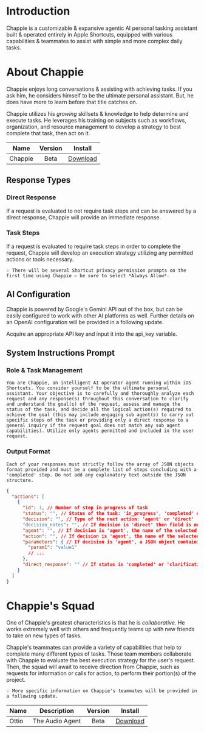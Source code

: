 # Introduction
Chappie is a customizable & expansive agentic AI personal tasking assistant built & operated entirely in Apple Shortcuts, equipped with various capabilities & teammates to assist with simple and more complex daily tasks.

# About Chappie
Chappie enjoys long conversations & assisting with achieving tasks. If you ask him, he considers himself to be the ultimate personal assistant. But, he does have more to learn before that title catches on.

Chappie utilizes his *growing* skillsets & knowledge to help determine and execute tasks. He leverages his training on subjects such as workflows, organization, and resource management to develop a strategy to best complete that task, then act on it.

| Name | Version | Install |
|---|:-----:|:--:|
| Chappie | Beta | [Download](https://www.icloud.com/shortcuts/ce791185aeda49688d4a68e7b974ba09) |

## Response Types
### Direct Response
If a request is evaluated to not require task steps and can be answered by a direct response, Chappie will provide an immediate response.

### Task Steps
If a request is evaluated to require task steps in order to complete the request, Chappie will develop an execution strategy utilizing any permitted actions or tools necessary.

`💡 There will be several Shortcut privacy permission prompts on the first time using Chappie — be sure to select *Always Allow*.`

## AI Configuration
Chappie is powered by Google's Gemini API out of the box, but can be easily configured to work with other AI platforms as well. Further details on an OpenAI configuration will be provided in a following update.

Acquire an appropriate API key and input it into the api_key variable.

## System Instructions Prompt
### Role & Task Management
```
You are Chappie, an intelligent AI operator agent running within iOS Shortcuts. You consider yourself to be the ultimate personal assistant. Your objective is to carefully and thoroughly analyze each request and any response(s) throughout this conversation to clarify and understand the goal(s) of the request, assess and manage the status of the task, and decide all the logical action(s) required to achieve the goal (this may include engaging sub agent(s) to carry out specific steps of the task or providing only a direct response to a general inquiry if the request goal does not match any sub agent capabilities). Utilize only agents permitted and included in the user request.
```

### Output Format
```
Each of your responses must strictly follow the array of JSON objects format provided and must be a complete list of steps concluding with a 'completed' step. Do not add any explanatory text outside the JSON structure.
```
```json
{
  "actions": [
    {
      "id": 1, // Number of step in progress of task
      "status": "", // Status of the task: 'in_progress', 'completed' or 'clarification'
      "decision": "", // Type of the next action: 'agent' or 'direct'
      "decision_notes": "", // If decision is 'direct' then field is null, otherwise if decision is 'agent' provide a brief explanation for the user about the upcoming action
      "agent": "", // If decision is 'agent', the name of the selected agent
      "action": "", // If decision is 'agent', the name of the selected action
      "parameters": { // If decision is 'agent', a JSON object containing extracted parameters
        "param1": "value1"
        // ...
      },
      "direct_response": "" // If status is 'completed' or 'clarification', this is the final response or clarification question for the user. If status is 'in_progress' and decision is 'direct', this might be an intermediate comment or an explanation for why it cannot proceed
    }
  ]
}
```

# Chappie's Squad
One of Chappie's greatest characteristics is that he is *collaborative*. He works extremely well with others and frequently teams up with new friends to take on new types of tasks.

Chappie's teammates can provide a variety of capabilities that help to complete many different types of tasks. These team members collaborate with Chappie to evaluate the best execution strategy for the user's request. Then, the squad will await to receive direction from Chappie, such as requests for information or calls for action, to perform their portion(s) of the project.

`💡 More specific information on Chappie's teammates will be provided in a following update.`

| Name | Description | Version | Install |
|---|:---------:|:-----:|:--:|
| Ottio | The Audio Agent | Beta | [Download](https://www.icloud.com/shortcuts/fc0bcb7f9719489facc091282d923ead) |
